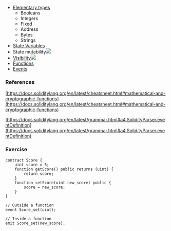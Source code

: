 - [Elementary types](https://docs.soliditylang.org/en/latest/types.html)
    - Booleans
    - Integers
    - Fixed
    - Address
    - Bytes
    - Strings
- [State Variables](https://docs.soliditylang.org/en/latest/structure-of-a-contract.html#state-variables)
- State mutability![](../Images/mutability.png)
- [Visibility](https://docs.soliditylang.org/en/latest/contracts.html#visibility-and-getters)![](../Images/visibility.png)
- [Functions](https://docs.soliditylang.org/en/latest/contracts.html#functions)
- [Events](https://docs.soliditylang.org/en/latest/contracts.html#events)
### References
[https://docs.soliditylang.org/en/latest/cheatsheet.html#mathematical-and-cryptographic-functions](https://docs.soliditylang.org/en/latest/cheatsheet.html#mathematical-and-cryptographic-functions)

[https://docs.soliditylang.org/en/latest/grammar.html#a4.SolidityParser.eventDefinition](https://docs.soliditylang.org/en/latest/grammar.html#a4.SolidityParser.eventDefinition)

### Exercise
```solidity
contract Score { 
	uint score = 5;
	function getScore() public returns (uint) { 
		return score; 
	} 
	function setScore(uint new_score) public { 
		score = new_score; 
	}
}
```

```
// Outside a function
event Score_set(uint);

// Inside a function
emit Score_set(new_score);
```
